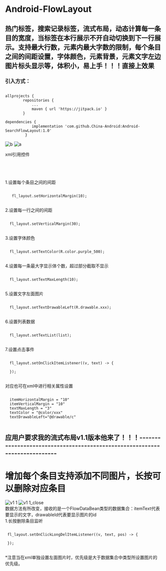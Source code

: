# Android-FlowLayout
## 热门标签，搜索记录标签，流式布局，动态计算每一条目的宽度，当标签在本行展示不开自动切换到下一行展示。支持最大行数，元素内最大字数的限制，每个条目之间的间距设置，字体颜色，元素背景，元素文字左边图片标头显示等，体积小，易上手！！！直接上效果


### 引入方式：
<pre><code>
allprojects {
		repositories {
			...
			maven { url 'https://jitpack.io' }
	    }
   
dependencies {
	        implementation 'com.github.China-Android:Android-SearchFlowLayout:1.0'
	     }
</code></pre>
![b](https://user-images.githubusercontent.com/65054178/189288873-9cc41b62-2ab0-46c4-aae6-123c08e7cac9.png)
![a](https://user-images.githubusercontent.com/65054178/189288876-b1dc4868-b213-4b81-81c9-baf31161b42b.png)

xml引用控件
 <pre><code>
     <span><com.example.androidflowlayoutlibrary.MyFlowLayout
        android:id="@+id/fl"
        android:layout_width="match_parent"
        android:layout_height="300dp"
        app:textBackground="@drawable/xxx"
        app:textDrawableLeft="@drawable/xxx"/>
  </code></pre>
  1.设置每个条目之间的间距
  <pre><code>
   fl_layout.setHorizontalMargin(10);
   </code></pre>
  2.设置每一行之间的间距
  <pre><code>
  fl_layout.setVerticalMargin(30);
  </code></pre>
  3.设置字体颜色
  <pre><code>
  fl_layout.setTextColor(R.color.purple_500);
  </code></pre>
  4.设置每一条最大字显示体个数，超过部分截取不显示
  <pre><code>
  fl_layout.setTextMaxLength(10);
  </code></pre>
  5.设置文字左面图片
  <pre><code>
  fl_layout.setTextDrawableLeft(R.drawable.xxx);
  </code></pre>
  6.设置列表数据
  <pre><code>
  fl_layout.setTextList(list);
  </code></pre>
  7.设置点击事件
  <pre><code>
  fl_layout.setOnClickItemListener((v, text) -> {

  });
  </code></pre>
 对应也可在xml中进行相关属性设置
 <pre><code>
  itemHorizontalMargin = "10"
  itemVerticalMargin = "10"
  textMaxLength = "3"
  textColor = "@color/xxx"
  textDrawableLeft="@drawable/c"
 </code></pre>
 
 ## 应用户要求我的流式布局v1.1版本他来了！！！---------------------------------------------------------------------------
 
 # 增加每个条目支持添加不同图片，长按可以删除对应条目
 ![v1 1](https://user-images.githubusercontent.com/65054178/189287992-0488e68c-137c-4cec-a3a7-136a3d2614e1.png)
 ![v1 1_close](https://user-images.githubusercontent.com/65054178/189287995-2fe6ec6c-f891-40fa-b93e-ff85a80adc81.png)
 <br>
数据方法有所改变，接收的是一个FlowDataBean类型的数据集合：itemText代表要显示的文字，drawableId代表要显示图片的id
 </br>
 1.长按删除条目监听
 <pre><code>
 fl_layout.setOnClickLongDelItemListener((v, text, pos) -> {

 });
 </code></pre>
 *注意当在xml单独设置左面图片时，优先级是大于数据集合中类型所设置图片的优先级。
  
